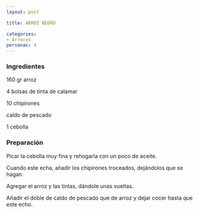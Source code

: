 ```yaml
---
layout: post

title: ARROZ NEGRO

categories:
- Arroces
personas: 4 
---
```


<h3>Ingredientes</h3>
160 gr arroz

4 bolsas de tinta de calamar

10 chipirones

caldo de pescado

1 cebolla

<h3>Preparación</h3>
Picar la cebolla muy fina y rehogarla con un poco de aceite.

Cuando este echa, añadir los chipirones troceados, dejándolos que se hagan.

Agregar el arroz y las tintas, dándole unas vueltas.

Añadir el doble de caldo de pescado que de arroz y dejar cocer hasta que este echo.